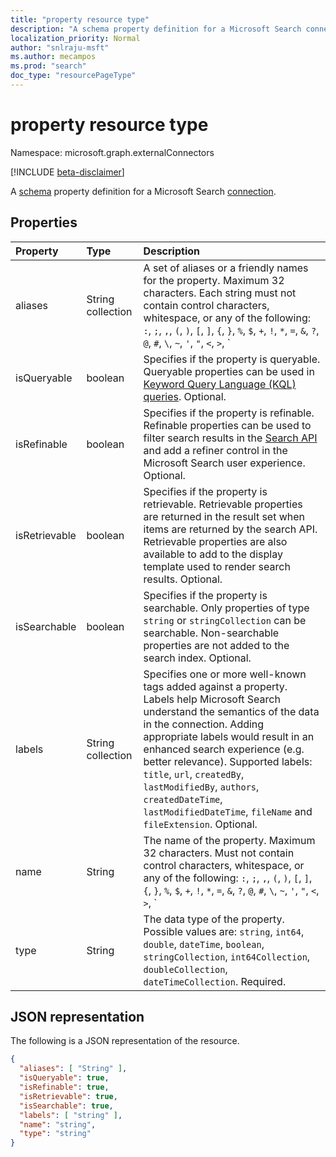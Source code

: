 ```yaml
---
title: "property resource type"
description: "A schema property definition for a Microsoft Search connection."
localization_priority: Normal
author: "snlraju-msft"
ms.author: mecampos
ms.prod: "search"
doc_type: "resourcePageType"
---
```


# property resource type

Namespace: microsoft.graph.externalConnectors

[!INCLUDE [beta-disclaimer](../../includes/beta-disclaimer.md)]

A [schema](externalconnectors-schema.md) property definition for a Microsoft Search [connection](externalconnectors-externalconnection.md).

## Properties

| Property      | Type              | Description                                        |
|:--------------|:------------------|:---------------------------------------------------|
| aliases       | String collection | A set of aliases or a friendly names for the property. Maximum 32 characters. Each string must not contain control characters, whitespace, or any of the following: `:`, `;`, `,`, `(`, `)`, `[`, `]`, `{`, `}`, `%`, `$`, `+`, `!`, `*`, `=`, `&`, `?`, `@`, `#`, `\`, `~`, `'`, `"`, `<`, `>`, `|`, `` ` ``, `^`. Optional.  |
| isQueryable   | boolean           | Specifies if the property is queryable. Queryable properties can be used in [Keyword Query Language (KQL) queries](/sharepoint/dev/general-development/keyword-query-language-kql-syntax-reference). Optional.  |
| isRefinable   | boolean           | Specifies if the property is refinable.  Refinable properties can be used to filter search results in the [Search API](search-api-overview.md) and add a refiner control in the Microsoft Search user experience. Optional.  |
| isRetrievable | boolean           | Specifies if the property is retrievable. Retrievable properties are returned in the result set when items are returned by the search API. Retrievable properties are also available to add to the display template used to render search results. Optional. |
| isSearchable  | boolean           | Specifies if the property is searchable. Only properties of type `string` or `stringCollection` can be searchable. Non-searchable properties are not added to the search index. Optional. |
| labels        | String collection | Specifies one or more well-known tags added against a property. Labels help Microsoft Search understand the semantics of the data in the connection. Adding appropriate labels would result in an enhanced search experience (e.g. better relevance). Supported labels: `title`, `url`, `createdBy`, `lastModifiedBy`, `authors`, `createdDateTime`, `lastModifiedDateTime`, `fileName` and `fileExtension`. Optional. |
| name          | String            | The name of the property. Maximum 32 characters. Must not contain control characters, whitespace, or any of the following: `:`, `;`, `,`, `(`, `)`, `[`, `]`, `{`, `}`, `%`, `$`, `+`, `!`, `*`, `=`, `&`, `?`, `@`, `#`, `\`, `~`, `'`, `"`, `<`, `>`, `|`, `` ` ``, `^`. Required.                |
| type          | String            | The data type of the property. Possible values are: `string`, `int64`, `double`, `dateTime`, `boolean`, `stringCollection`, `int64Collection`, `doubleCollection`, `dateTimeCollection`. Required. |

## JSON representation

The following is a JSON representation of the resource.

<!-- {
  "blockType": "resource",
  "optionalProperties": [

  ],
  "@odata.type": "microsoft.graph.externalConnectors.property",
  "baseType": null
}-->

```json
{
  "aliases": [ "String" ],
  "isQueryable": true,
  "isRefinable": true,
  "isRetrievable": true,
  "isSearchable": true,
  "labels": [ "string" ],
  "name": "string",
  "type": "string"
}
```

<!-- uuid: 16cd6b66-4b1a-43a1-adaf-3a886856ed98
2019-02-04 14:57:30 UTC -->
<!-- {
  "type": "#page.annotation",
  "description": "property resource",
  "keywords": "",
  "section": "documentation",
  "tocPath": ""
}-->
